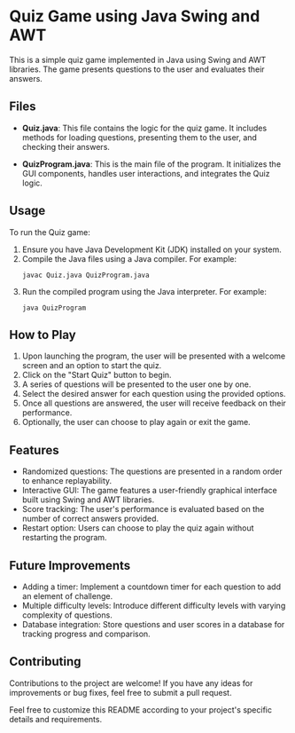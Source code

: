 # Quiz Game using Java Swing and AWT

This is a simple quiz game implemented in Java using Swing and AWT libraries. The game presents questions to the user and evaluates their answers.

## Files

- **Quiz.java**: This file contains the logic for the quiz game. It includes methods for loading questions, presenting them to the user, and checking their answers.
  
- **QuizProgram.java**: This is the main file of the program. It initializes the GUI components, handles user interactions, and integrates the Quiz logic.

## Usage

To run the Quiz game:

1. Ensure you have Java Development Kit (JDK) installed on your system.
2. Compile the Java files using a Java compiler. For example:
   ```
   javac Quiz.java QuizProgram.java
   ```
3. Run the compiled program using the Java interpreter. For example:
   ```
   java QuizProgram
   ```

## How to Play

1. Upon launching the program, the user will be presented with a welcome screen and an option to start the quiz.
2. Click on the "Start Quiz" button to begin.
3. A series of questions will be presented to the user one by one.
4. Select the desired answer for each question using the provided options.
5. Once all questions are answered, the user will receive feedback on their performance.
6. Optionally, the user can choose to play again or exit the game.

## Features

- Randomized questions: The questions are presented in a random order to enhance replayability.
- Interactive GUI: The game features a user-friendly graphical interface built using Swing and AWT libraries.
- Score tracking: The user's performance is evaluated based on the number of correct answers provided.
- Restart option: Users can choose to play the quiz again without restarting the program.

## Future Improvements

- Adding a timer: Implement a countdown timer for each question to add an element of challenge.
- Multiple difficulty levels: Introduce different difficulty levels with varying complexity of questions.
- Database integration: Store questions and user scores in a database for tracking progress and comparison.

## Contributing

Contributions to the project are welcome! If you have any ideas for improvements or bug fixes, feel free to submit a pull request.

Feel free to customize this README according to your project's specific details and requirements.
